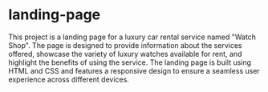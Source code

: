# landing-page
This project is a landing page for a luxury car rental service named "Watch Shop". The page is designed to provide information about the services offered, showcase the variety of luxury watches available for rent, and highlight the benefits of using the service. The landing page is built using HTML and CSS and features a responsive design to ensure a seamless user experience across different devices.
